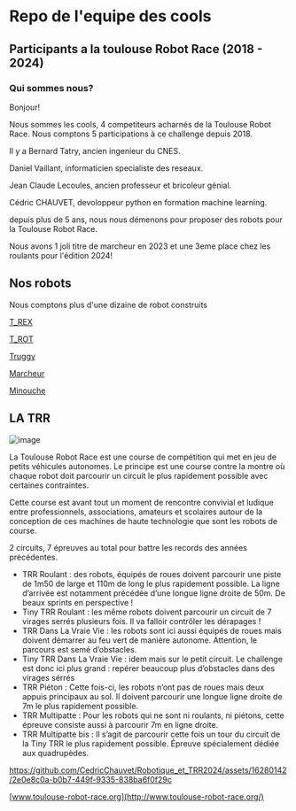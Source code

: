 

# Repo de l'equipe des cools
## Participants a la toulouse Robot Race (2018 - 2024)

### Qui sommes nous?

Bonjour!

Nous sommes les cools, 4 competiteurs acharnés de la Toulouse Robot Race. Nous comptons 5 participations à ce challenge depuis 2018.

Il y a Bernard Tatry, ancien ingenieur du CNES.

Daniel Vaillant, informaticien specialiste des reseaux.

Jean Claude Lecoules, ancien professeur et bricoleur génial.

Cédric CHAUVET, devoloppeur python en formation machine learning.

depuis plus de 5 ans, nous nous démenons pour proposer des robots pour la Toulouse Robot Race.

Nous avons 1 joli titre de marcheur en 2023 et une 3eme place chez les roulants pour l'édition 2024!


## Nos robots

Nous comptons plus d'une dizaine de robot construits

 [T_REX](https://github.com/CedricChauvet/Robotique_et_TRR2024/tree/main/T_REX)

 [T_ROT](https://github.com/CedricChauvet/Robotique_et_TRR2024/tree/main/T_ROT)

 [Truggy](https://github.com/CedricChauvet/Robotique_et_TRR2024/tree/main/Truggy)

 [Marcheur](https://github.com/CedricChauvet/Robotique_et_TRR2024/tree/main/marcheur)

 [Minouche](https://github.com/CedricChauvet/Robotique_et_TRR2024/tree/main/Minouche)







## LA TRR

![image](https://github.com/CedricChauvet/Robotique_et_TRR2024/assets/16280142/feb0a9f2-9e4a-4e39-884e-91674a361091)


La Toulouse Robot Race est une course de compétition qui met en jeu de petits véhicules autonomes. Le principe est une course contre la montre où chaque robot doit parcourir un circuit le plus rapidement possible avec certaines contraintes.

Cette course est avant tout un moment de rencontre convivial et ludique entre professionnels, associations, amateurs et scolaires autour de la conception de ces machines de haute technologie que sont les robots de course.

2 circuits, 7 épreuves au total pour battre les records des années précédentes.

 - TRR Roulant : des robots, équipés de roues doivent parcourir une piste de 1m50 de large et 110m de long le plus rapidement possible. La ligne d’arrivée est notamment précédée d’une longue ligne droite de 50m. De beaux sprints en perspective !
 - Tiny TRR Roulant : les même robots doivent parcourir un circuit de 7 virages serrés plusieurs fois. Il va falloir contrôler les dérapages !
 - TRR Dans La Vraie Vie : les robots sont ici aussi équipés de roues mais doivent démarrer au feu vert de manière autonome. Attention, le parcours est semé d’obstacles.
 - Tiny TRR Dans La Vraie Vie : idem mais sur le petit circuit. Le challenge est donc ici plus grand : repérer beaucoup plus d’obstacles dans des virages sérrés
 - TRR Piéton : Cette fois-ci, les robots n’ont pas de roues mais deux appuis principaux au sol. Il doivent parcourir une longue ligne droite de 7m le plus rapidement possible.
 - TRR Multipatte : Pour les robots qui ne sont ni roulants, ni piétons, cette épreuve consiste aussi à parcourir 7m en ligne droite.
 - TRR Multipatte bis : Il s’agit de parcourir cette fois un tour du circuit de la Tiny TRR le plus rapidement possible. Épreuve spécialement dédiée aux quadrupèdes.



https://github.com/CedricChauvet/Robotique_et_TRR2024/assets/16280142/2e0e8c0a-b0b7-449f-9335-838ba6f0f29c



[www.toulouse-robot-race.org](http://www.toulouse-robot-race.org/)


